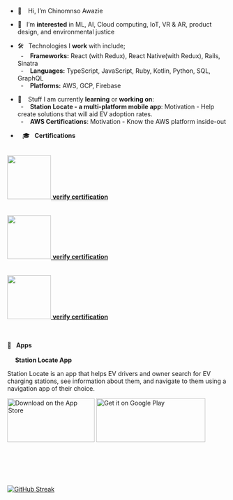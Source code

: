 - 👋 &ensp; Hi, I’m Chinomnso Awazie

- 👀 &ensp;I’m <strong>interested</strong> in ML, AI, Cloud computing, IoT, VR & AR, product design, and environmental justice

- 🛠 &ensp;Technologies I <strong>work</strong> with include;<br/>
&ensp;- &ensp;  <strong>Frameworks:</strong> React (with Redux), React Native(with Redux), Rails, Sinatra<br/>
&ensp;- &ensp;  <strong>Languages:</strong> TypeScript, JavaScript, Ruby, Kotlin, Python, SQL, GraphQL <br/>
&ensp;- &ensp;  <strong>Platforms:</strong> AWS, GCP, Firebase <br/>

- 🌱 &ensp; Stuff I am currently <strong>learning</strong> or <strong>working on</strong>:<br/>
&ensp;- &ensp; <strong>Station Locate - a multi-platform mobile app</strong>: Motivation - Help create solutions that will aid EV adoption rates.<br/>
&ensp;- &ensp; <strong>AWS Certifications</strong>: Motivation - Know the AWS platform inside-out



- &ensp; 🎓 &ensp;<strong>Certifications</strong> <br/> <br/>

<div classname="flex-row">
 <a href="https://www.credly.com/badges/d3bf7db7-9a41-4082-bab1-152ab9a5dfd2/public_url" target=blank> 
<img src="https://user-images.githubusercontent.com/26738901/204118521-35ff51ce-39fc-465c-acfd-c3fb2c00af1c.png" width="100" height="100"> <strong>verify certification</strong></a><br/><br/><br/>
 
 
<a href="https://www.credly.com/badges/4d7cf330-97e0-4b68-909f-4213e946440a/public_url" target=blank> 
 <img src="https://user-images.githubusercontent.com/26738901/204118634-7bce8d10-6304-427d-86cd-1cd350df0986.png" width="100" height="100"> <strong>verify certification</strong></a><br/><br/><br/>
 
 <a href="https://www.credly.com/badges/464fc7bd-c6e5-46e0-9d24-f03c331d2562/public_url" target=blank>   
  <img src="https://user-images.githubusercontent.com/26738901/204118750-028d6365-1cbd-45a8-8651-f40b309dc448.png" width="100" height="100"> <strong>verify certification</strong></a>
 <br/> <br/> <br/>

 </div>

📱 &ensp;<strong>Apps</strong> <br/> <br/>
 &ensp;  &ensp;<strong>Station Locate App</strong> <br/> 

 Station Locate is an app that helps EV drivers and owner search for EV charging stations, see information about them, and navigate to them using a navigation app of their choice.

<div>
 <a href="https://apps.apple.com/us/app/station-locate/id6469472521?itsct=apps_box_badge&amp;itscg=30200"
					 target='_blank'
					 rel="noreferrer"
				  >
					<img
      width="200" height="100" 
						className='rounded-xl h-12 md:h-24 w-32 lg:w-64 md:w-64'
						src="https://tools.applemediaservices.com/api/badges/download-on-the-app-store/black/en-us?size=250x83&amp;releaseDate=1697673600"
						alt="Download on the App Store"/></a>
				  <a href='https://play.google.com/store/apps/details?id=com.stationlocatemobilev10&pcampaignid=pcampaignidMKT-Other-global-all-co-prtnr-py-PartBadge-Mar2515-1'
					 target='_blank'
					 rel="noreferrer"
				  >
					<img
      width="250" height="100" 
						src='https://play.google.com/intl/en_us/badges/static/images/badges/en_badge_web_generic.png'
						alt='Get it on Google Play'/></a>
				</div><br/> <br/>



 <br/> <br/>


<div id="wrap">
 <div> </div>


</div>

<!-- 
[![Readme Card](https://github-readme-stats.vercel.app/api/pin/?username=chinomnsoawazie&repo=AfroPanTrack-frontend)](https://github.com/chinomnsoawazie/github-readme-stats)
<br/>

[![Readme Card](https://github-readme-stats.vercel.app/api/pin/?username=chinomnsoawazie&repo=AfroPanTrack-backend)](https://github.com/chinomnsoawazie/github-readme-stats)
<br/> -->
[![GitHub Streak](https://streak-stats.demolab.com/?user=chinomnsoawazie&currStreakNum=2FD3EB&fire=pink&sideLabels=F00&theme=highcontrast)](https://git.io/streak-stats)
<br/>
<!-- 
[![chinomnsoawazie's wakatime stats](https://github-readme-stats.vercel.app/api/wakatime?username=chinomnsoawazie&layout=compact&custom_title=My+Wakatime+Stats+In+The+Last+30+Days&hide=Makefile,MATLAB,IDEA_MODULE,Groovy,XML,GitIgnore+file,yarn.lock,C++++,Objective-C,textmate,Bash,Text)](https://github.com/chinomnsoawazie/github-readme-stats) -->

